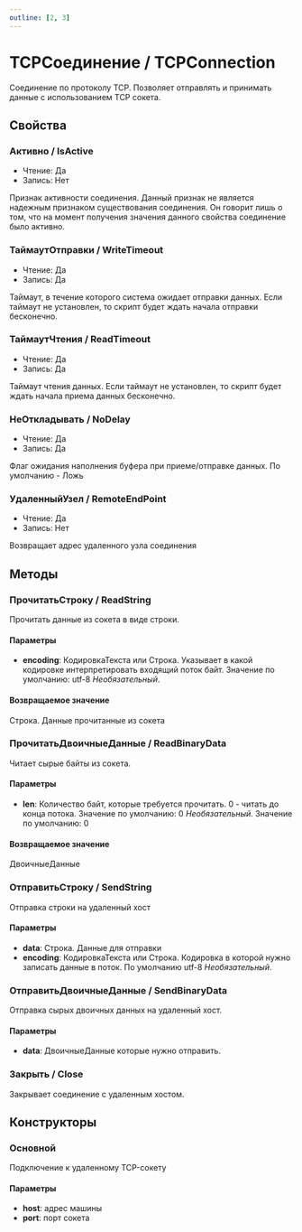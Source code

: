 ```yaml
---
outline: [2, 3]
---
```


# TCPСоединение / TCPConnection


Соединение по протоколу TCP. Позволяет отправлять и принимать данные с использованием TCP сокета.


## Свойства


### Активно / IsActive

* Чтение: Да
* Запись: Нет

Признак активности соединения.
Данный признак не является надежным признаком существования соединения. 
Он говорит лишь о том, что на момент получения значения данного свойства соединение было активно.


### ТаймаутОтправки / WriteTimeout

* Чтение: Да
* Запись: Да

Таймаут, в течение которого система ожидает отправки данных. Если таймаут не установлен, то скрипт будет ждать начала отправки бесконечно.


### ТаймаутЧтения / ReadTimeout

* Чтение: Да
* Запись: Да

Таймаут чтения данных. Если таймаут не установлен, то скрипт будет ждать начала приема данных бесконечно.


### НеОткладывать / NoDelay

* Чтение: Да
* Запись: Да

Флаг ожидания наполнения буфера при приеме/отправке данных. По умолчанию - Ложь


### УдаленныйУзел / RemoteEndPoint

* Чтение: Да
* Запись: Нет

Возвращает адрес удаленного узла соединения


## Методы


### ПрочитатьСтроку / ReadString


Прочитать данные из сокета в виде строки.


#### Параметры

* **encoding**: КодировкаТекста или Строка. Указывает в какой кодировке интерпретировать входящий поток байт.
            Значение по умолчанию: utf-8 *Необязательный*. 

#### Возвращаемое значение


Строка. Данные прочитанные из сокета


### ПрочитатьДвоичныеДанные / ReadBinaryData


Читает сырые байты из сокета.


#### Параметры

* **len**: Количество байт, которые требуется прочитать. 0 - читать до конца потока.
            Значение по умолчанию: 0 *Необязательный*. Значение по умолчанию: 0

#### Возвращаемое значение


ДвоичныеДанные


### ОтправитьСтроку / SendString


Отправка строки на удаленный хост


#### Параметры

* **data**: Строка. Данные для отправки
* **encoding**: КодировкаТекста или Строка. Кодировка в которой нужно записать данные в поток. По умолчанию utf-8 *Необязательный*. 

### ОтправитьДвоичныеДанные / SendBinaryData


Отправка сырых двоичных данных на удаленный хост.


#### Параметры

* **data**: ДвоичныеДанные которые нужно отправить.

### Закрыть / Close


Закрывает соединение с удаленным хостом.


## Конструкторы


### Основной


Подключение к удаленному TCP-сокету


#### Параметры

* **host**: адрес машины
* **port**: порт сокета
